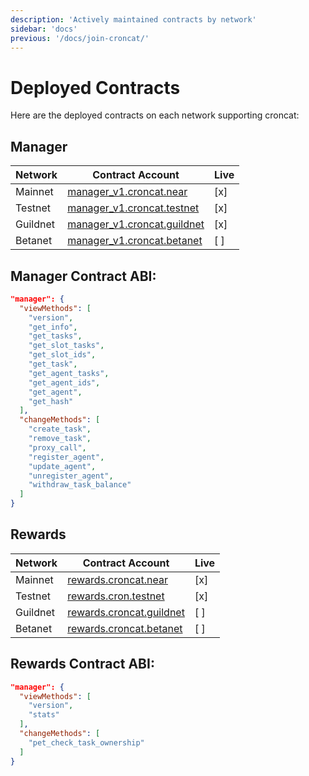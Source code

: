 ```yaml
---
description: 'Actively maintained contracts by network'
sidebar: 'docs'
previous: '/docs/join-croncat/'
---
```


# Deployed Contracts

Here are the deployed contracts on each network supporting croncat:

## Manager

| Network | Contract Account | Live |
|----|----|----|
| Mainnet | [manager_v1.croncat.near](https://explorer.near.org/accounts/manager_v1.croncat.near) | [x] |
| Testnet | [manager_v1.croncat.testnet](https://explorer.testnet.near.org/accounts/manager_v1.croncat.testnet) | [x] |
| Guildnet | [manager_v1.croncat.guildnet](https://explorer.guildnet.near.org/accounts/manager_v1.croncat.guildnet) | [x] |
| Betanet | [manager_v1.croncat.betanet](https://explorer.betanet.near.org/accounts/manager_v1.croncat.betanet) | [ ] |

## Manager Contract ABI:

```json
"manager": {
  "viewMethods": [
    "version",
    "get_info",
    "get_tasks",
    "get_slot_tasks",
    "get_slot_ids",
    "get_task",
    "get_agent_tasks",
    "get_agent_ids",
    "get_agent",
    "get_hash"
  ],
  "changeMethods": [
    "create_task",
    "remove_task",
    "proxy_call",
    "register_agent",
    "update_agent",
    "unregister_agent",
    "withdraw_task_balance"
  ]
}
```


## Rewards

| Network | Contract Account | Live |
|----|----|----|
| Mainnet | [rewards.croncat.near](https://explorer.near.org/accounts/rewards.croncat.near) | [x] |
| Testnet | [rewards.cron.testnet](https://explorer.testnet.near.org/accounts/rewards.cron.testnet) | [x] |
| Guildnet | [rewards.croncat.guildnet](https://explorer.guildnet.near.org/accounts/rewards.croncat.guildnet) | [ ] |
| Betanet | [rewards.croncat.betanet](https://explorer.betanet.near.org/accounts/rewards.croncat.betanet) | [ ] |

## Rewards Contract ABI:

```json
"manager": {
  "viewMethods": [
    "version",
    "stats"
  ],
  "changeMethods": [
    "pet_check_task_ownership"
  ]
}
```
